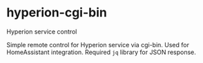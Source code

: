 # hyperion-cgi-bin
Hyperion service control

Simple remote control for Hyperion service via cgi-bin. Used for HomeAssistant integration.
Required `jq` library for JSON response.
